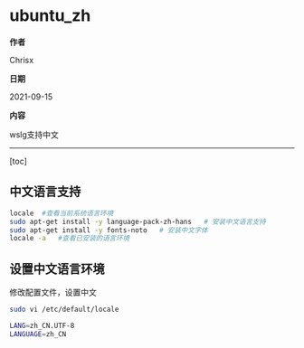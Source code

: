 
# ubuntu_zh

**作者**

Chrisx

**日期**

2021-09-15

**内容**

wslg支持中文

----

[toc]

## 中文语言支持

```sh
locale  #查看当前系统语言环境
sudo apt-get install -y language-pack-zh-hans   # 安装中文语言支持
sudo apt-get install -y fonts-noto   # 安装中文字体
locale -a   #查看已安装的语言环境

```

## 设置中文语言环境

修改配置文件，设置中文

```sh
sudo vi /etc/default/locale

LANG=zh_CN.UTF-8
LANGUAGE=zh_CN

```
